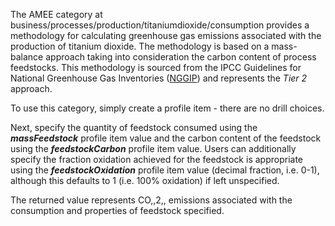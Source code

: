 The AMEE category at
business/processes/production/titaniumdioxide/consumption provides a
methodology for calculating greenhouse gas emissions associated with the
production of titanium dioxide. The methodology is based on a
mass-balance approach taking into consideration the carbon content of
process feedstocks. This methodology is sourced from the IPCC Guidelines
for National Greenhouse Gas Inventories
([NGGIP](http://www.ipcc-nggip.iges.or.jp/public/2006gl/vol3.html)) and
represents the *Tier 2* approach.

To use this category, simply create a profile item - there are no drill
choices.

Next, specify the quantity of feedstock consumed using the
***massFeedstock*** profile item value and the carbon content of the
feedstock using the ***feedstockCarbon*** profile item value. Users can
additionally specify the fraction oxidation achieved for the feedstock
is appropriate using the ***feedstockOxidation*** profile item value
(decimal fraction, i.e. 0-1), although this defaults to 1 (i.e. 100%
oxidation) if left unspecified.

The returned value represents CO,,2,, emissions associated with the
consumption and properties of feedstock specified.
